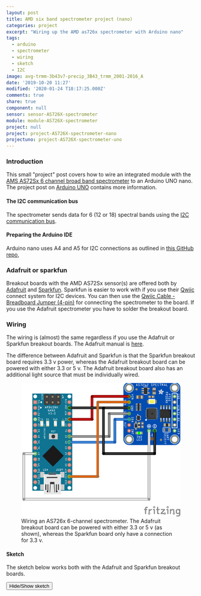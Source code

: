 ```yaml
---
layout: post
title: AMD six band spectrometer project (nano)
categories: project
excerpt: "Wiring up the AMD as726x spectrometer with Arduino nano"
tags:
  - arduino
  - spectrometer
  - wiring
  - sketch
  - I2C
image: avg-trmm-3b43v7-precip_3B43_trmm_2001-2016_A
date: '2019-10-20 11:27'
modified: '2020-01-24 T18:17:25.000Z'
comments: true
share: true
component: null
sensor: sensor-AS726X-spectrometer
module: module-AS726X-spectrometer
project: null
project: project-AS726X-spectrometer-nano
projectuno: project-AS726X-spectrometer-uno
---
```

<script src="https://karttur.github.io/common/assets/js/karttur/togglediv.js"></script>
### Introduction

This small "project" post covers how to wire an integrated module with the [AMS AS72Sx 6 channel broad band spectrometer](../../modules/module-AS726X-spectrometer/) to an Arduino UNO nano. The project post on [Arduino UNO](../project-AS726X-spectrometer-uno) contains more information.

#### The I2C communication bus

The spectrometer sends data for 6 (12 or 18) spectral bands using the [I2C communication bus](../../ide/ide-I2C).

#### Preparing the Arduino IDE

Arduino nano uses A4 and A5 for I2C connections as outlined in [this GitHub repo](https://github.com/felias-fogg/SoftI2CMaster/blob/master/README.md),

### Adafruit or sparkfun

Breakout boards with the AMD AS72Sx sensor(s) are offered both by [Adafruit](../../components/components-adafruit/) and [Sparkfun](../../components/components-sparkfun-spectrometer/). Sparkfun is easier to work with if you use their [Qwiic](https://www.sparkfun.com/qwiic) connect system for I2C devices. You can then use the [Qwiic Cable - Breadboard Jumper (4-pin)](https://www.sparkfun.com/products/14425) for connecting the spectrometer to the board. If you use the Adafruit spectrometer you have to solder the breakout board.

### Wiring

The wiring is (almost) the same regardless if you use the Adafruit or Sparkfun breakout boards. The Adafruit manual is [here](https://learn.adafruit.com/adafruit-as7262-6-channel-visible-light-sensor?view=all).

The difference between Adafruit and Sparkfun is that the Sparkfun breakout board requires 3.3 v power, whereas the Adafruit breakout board can be powered with either 3.3 or 5 v. The Adafruit breakout board also has an additional light source that must be individually wired.

<figure>
<img src="../../images/sparkfun-AS726Xx-nano-breadfree_bb.png">
<figcaption> Wiring an AS726x 6-channel spectrometer. The Adafruit breakout board can be powered with either 3.3 or 5 v (as shown), whereas the Sparkfun board only have a connection for 3.3 v.</figcaption>
</figure>

#### Sketch

The sketch below works both with the Adafruit and Sparkfun breakout boards.

<button id= "toggleAS7262_01" onclick="hiddencode('AS7262_01')">Hide/Show sketch</button>

<div id="AS7262_01" style="display:none">
{% capture text-capture %}
{% raw %}

```
/******
  Sketch for the AS7262 6-Channel Visible Light Sensor

  This sketch is a slight modification of the
  adafruit original sketch. The sketch also works for the Sparkfun AS726x breakout board.

  These sensors use I2C to communicate. The device's I2C address is 0x49
 ******/

#include <Wire.h>
#include "Adafruit_AS726x.h"

//create the object
Adafruit_AS726x ams;

//buffer to hold raw values
uint16_t sensorValues[AS726x_NUM_CHANNELS];

//buffer to hold calibrated values (not used by default in this example)
//float calibratedValues[AS726x_NUM_CHANNELS];

void setup() {
  Serial.begin(9600);
  while(!Serial);

  // initialize digital pin LED_BUILTIN as an output.
  pinMode(LED_BUILTIN, OUTPUT);

  //begin and make sure we can talk to the sensor
  if(!ams.begin()){
    Serial.println("could not connect to sensor! Please check your wiring.");
    while(1);
  }
}

void loop() {

  //read the device temperature
  uint8_t temp = ams.readTemperature();

  ams.drvOn(); //uncomment this if you want to use the driver LED for readings
  ams.startMeasurement(); //begin a measurement

  //wait till data is available
  bool rdy = false;
  while(!rdy){
    delay(5);
    rdy = ams.dataReady();
  }
  ams.drvOff(); //uncomment this if you want to use the driver LED for readings

  //read the values!
  ams.readRawValues(sensorValues);
  //ams.readCalibratedValues(calibratedValues);

  Serial.print("Temp: "); Serial.print(temp);
  Serial.print(" Violet: "); Serial.print(sensorValues[AS726x_VIOLET]);
  Serial.print(" Blue: "); Serial.print(sensorValues[AS726x_BLUE]);
  Serial.print(" Green: "); Serial.print(sensorValues[AS726x_GREEN]);
  Serial.print(" Yellow: "); Serial.print(sensorValues[AS726x_YELLOW]);
  Serial.print(" Orange: "); Serial.print(sensorValues[AS726x_ORANGE]);
  Serial.print(" Red: "); Serial.print(sensorValues[AS726x_RED]);
  Serial.println();
  Serial.println();
}
```
{% endraw %}
{% endcapture %}
{% include widgets/toggle-code.html  toggle-text=text-capture  %}
</div>
